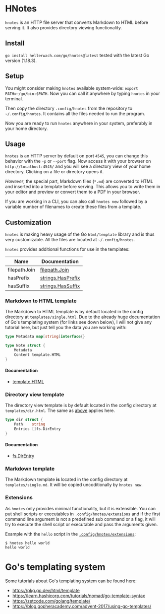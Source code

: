# HNotes

`hnotes` is an HTTP file server that converts Markdown to HTML before serving
it. It also provides directory viewing functionality.

## Install

`go install hellerwach.com/go/hnotes@latest` tested with the latest Go version
(1.18.3).

## Setup

You might consider making `hnotes` available system-wide:
`export PATH=~/go/bin:$PATH`. Now you can call it anywhere by typing `hnotes`
in your terminal.

Then copy the directory `.config/hnotes` from the repository to
`~/.config/hnotes`. It contains all the files needed to run the program.

Now you are ready to run `hnotes` anywhere in your system, preferably in your
home directory.

## Usage

`hnotes` is an HTTP server by default on port `4545`, you can change this behavior
with the `-p` or `--port` flag. Now access it with your browser on
`http://localhost:4545/` and you will see a directory view of your home
directory. Clicking on a file or directory opens it.

*However*, the special part, Markdown files (`*.md`) are converted to HTML and
inserted into a template before serving. This allows you to write them in your
editor and preview or convert them to a PDF in your browser.

If you are working in a CLI, you can also call `hnotes new` followed by a
variable number of filenames to create these files from a template.

## Customization

`hnotes` is making heavy usage of the Go `html/template` library and is thus very
customizable. All the files are located at `~/.config/hnotes`.

`hnotes` provides additional functions for use in the templates:

| Name | Documentation |
|------|---------------|
|filepathJoin|[filepath.Join](https://pkg.go.dev/filepath#Join)|
|hasPrefix|[strings.HasPrefix](https://pkg.go.dev/strings#HasPrefix)|
|hasSuffix|[strings.HasSuffix](https://pkg.go.dev/strings#HasSuffix)|

### Markdown to HTML template

The Markdown to HTML template is by default located in the config directory at
`templates/single.html`. Due to the already huge documentation of Go's
templating system (for links see down below), I will not give any tutorial
here, but just tell you the data you are working with:

[embedmd]:# (note/note.go go /^type Metadata/ /^}$/)
```go
type Metadata map[string]interface{}

type Note struct {
	Metadata
	Content template.HTML
}
```

#### Documentation

- [template.HTML](https://pkg.go.dev/html/template#HTML)

### Directory view template

The directory view template is by default located in the config directory at
`templates/dir.html`. The same as [above](#markdown-to-html-template) applies
here.

[embedmd]:# (server/server.go go /^type dir struct {$/ /^}$/)
```go
type dir struct {
	Path    string
	Entries []fs.DirEntry
}
```

#### Documentation

- [fs.DirEntry](https://pkg.go.dev/io/fs#DirEntry)

### Markdown template

The Markdown template **is** located in the config directory at
`templates/single.md`. It will be copied uncoditionally by `hnotes new`.

### Extensions
As `hnotes` only provides minimal functionality, but it is extensible. You can
put shell scripts or executables in `.config/hnotes/extensions` and if the
first command line argument is not a predefined sub command or a flag, it will
try to execute the shell script or executable and pass the arguments given.

Example with the `hello` script in the [`.config/hnotes/extensions`](.config/hnotes/extensions/hello):

```
$ hnotes hello world
hello world
```

# Go's templating system

Some tutorials about Go's templating system can be found here:

- <https://pkg.go.dev/html/template>
- <https://learn.hashicorp.com/tutorials/nomad/go-template-syntax>
- <https://zetcode.com/golang/template/>
- <https://blog.gopheracademy.com/advent-2017/using-go-templates/>
